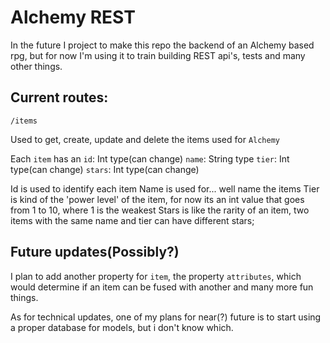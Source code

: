 # Alchemy REST

In the future I project to make this repo the backend of an Alchemy based rpg, but for now I'm using it to train building REST api's, tests and many other things.

## Current routes:

`/items`

Used to get, create, update and delete the items used for `Alchemy`

Each `item` has an
  `id`: Int type(can change)
  `name`: String type
  `tier`: Int type(can change)
  `stars`: Int type(can change)

Id is used to identify each item
Name is used for... well name the items 
Tier is kind of the 'power level' of the item, for now its an int value that goes from 1 to 10, where 1 is the weakest
Stars is like the rarity of an item, two items with the same name and tier can have different stars;

## Future updates(Possibly?)

I plan to add another property for `item`, the property `attributes`, which would determine if an item can be fused with another and many more fun things.

As for technical updates, one of my plans for near(?) future is to start using a proper database for models, but i don't know which.

